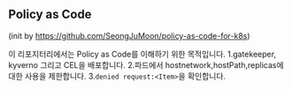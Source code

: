 ## Policy as Code
(init by https://github.com/SeongJuMoon/policy-as-code-for-k8s)

이 리포지터리에서는 Policy as Code를 이해하기 위한 목적입니다.
1.gatekeeper, kyverno 그리고 CEL을 배포합니다.
2.파드에서 hostnetwork,hostPath,replicas에 대한 사용을 제한합니다.
3.`denied request:<Item>`을 확인합니다. 
